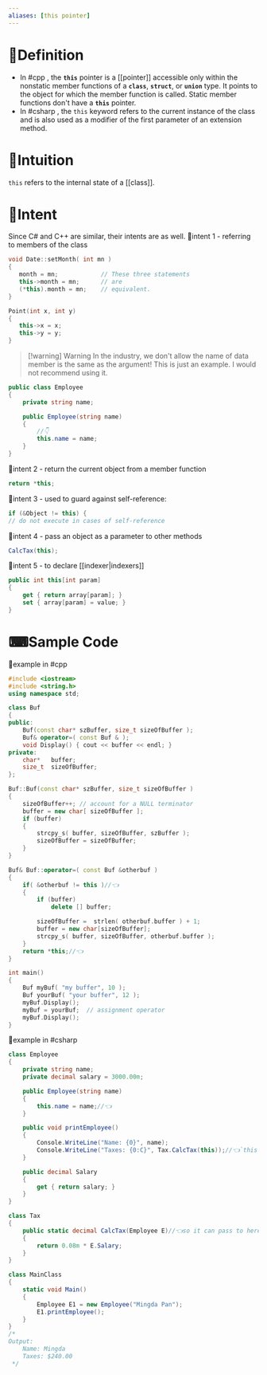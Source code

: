 ```yaml
---
aliases: [this pointer]
---
```


# 📝Definition
- In #cpp , the **`this`** pointer is a [[pointer]] accessible only within the nonstatic member functions of a **`class`**, **`struct`**, or **`union`** type. It points to the object for which the member function is called. Static member functions don't have a **`this`** pointer.
- In #csharp , the `this` keyword refers to the current instance of the class and is also used as a modifier of the first parameter of an extension method.


# 🧠Intuition
`this` refers to the internal state of a [[class]].

# 🎯Intent
Since C# and C++ are similar, their intents are as well.
📌intent 1 - referring to members of the class
```cpp
void Date::setMonth( int mn )
{
   month = mn;            // These three statements
   this->month = mn;      // are 
   (*this).month = mn;    // equivalent.
}

Point(int x, int y)
{
   this->x = x;
   this->y = y;
}
```

> [!warning] Warning
> In the industry, we don't allow the name of data member is the same as the argument! This is just an example. I would not recommend using it.


```csharp
public class Employee
{
    private string name;

    public Employee(string name)
    {
        //👇
        this.name = name;
    }
}
```

📌intent 2 - return the current object from a member function
```cpp
return *this;
```

📌intent 3 - used to guard against self-reference:
```cpp
if (&Object != this) {
// do not execute in cases of self-reference
```

📌intent 4 - pass an object as a parameter to other methods
```csharp
CalcTax(this);
```

📌intent 5 - to declare [[indexer|indexers]]
```csharp
public int this[int param]
{
    get { return array[param]; }
    set { array[param] = value; }
}
```

# ⌨Sample Code
📌example in #cpp 
```cpp
#include <iostream>
#include <string.h>
using namespace std;

class Buf
{
public:
    Buf(const char* szBuffer, size_t sizeOfBuffer );
    Buf& operator=( const Buf & );
    void Display() { cout << buffer << endl; }
private:
    char*   buffer;
    size_t  sizeOfBuffer;
};

Buf::Buf(const char* szBuffer, size_t sizeOfBuffer )
{
    sizeOfBuffer++; // account for a NULL terminator
    buffer = new char[ sizeOfBuffer ];
    if (buffer)
    {
        strcpy_s( buffer, sizeOfBuffer, szBuffer );
        sizeOfBuffer = sizeOfBuffer;
    }
}

Buf& Buf::operator=( const Buf &otherbuf )
{
    if( &otherbuf != this )//👈
    {
        if (buffer)
            delete [] buffer;

        sizeOfBuffer =  strlen( otherbuf.buffer ) + 1;
        buffer = new char[sizeOfBuffer];
        strcpy_s( buffer, sizeOfBuffer, otherbuf.buffer );
    }
    return *this;//👈
}

int main()
{
    Buf myBuf( "my buffer", 10 );
    Buf yourBuf( "your buffer", 12 );
    myBuf.Display();
    myBuf = yourBuf;  // assignment operator
    myBuf.Display();
}
```

📌example in #csharp 
```csharp
class Employee
{
    private string name;
    private decimal salary = 3000.00m;

    public Employee(string name)
    {
        this.name = name;//👈
    }

    public void printEmployee()
    {
        Console.WriteLine("Name: {0}", name);
        Console.WriteLine("Taxes: {0:C}", Tax.CalcTax(this));//👈`this` is also an object of Employee, it means current object!!
    }

    public decimal Salary
    {
        get { return salary; }
    }
}

class Tax
{
    public static decimal CalcTax(Employee E)//👈so it can pass to here
    {
        return 0.08m * E.Salary;
    }
}

class MainClass
{
    static void Main()
    {
        Employee E1 = new Employee("Mingda Pan");
        E1.printEmployee();
    }
}
/*
Output:
    Name: Mingda
    Taxes: $240.00
 */
```